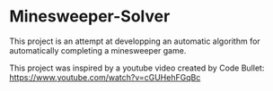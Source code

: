 # Minesweeper-Solver
This project is an attempt at developping an automatic algorithm for automatically completing a minesweeper game. 

This project was inspired by a youtube video created by Code Bullet: https://www.youtube.com/watch?v=cGUHehFGqBc
